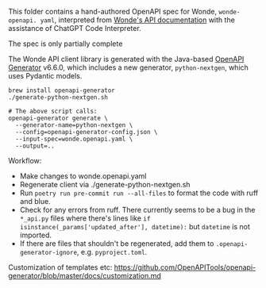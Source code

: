 This folder contains a hand-authored OpenAPI spec for Wonde, `wonde-openapi.
yaml`, interpreted from [Wonde's API documentation](https://docs.wonde.com/docs/api/sync) 
with the assistance of ChatGPT Code Interpreter.

The spec is only partially complete

The Wonde API client library is generated with the Java-based 
[OpenAPI Generator](https://github.com/OpenAPITools/openapi-generator) v6.6.0, which
includes a new generator, `python-nextgen`, which uses Pydantic models.

```
brew install openapi-generator
./generate-python-nextgen.sh

# The above script calls:
openapi-generator generate \
  --generator-name=python-nextgen \
  --config=openapi-generator-config.json \
  --input-spec=wonde.openapi.yaml \
  --output=..
```


Workflow:
- Make changes to wonde.openapi.yaml
- Regenerate client via ./generate-python-nextgen.sh
- Run `poetry run pre-commit run --all-files` to format the code with ruff and blue.
- Check for any errors from ruff. There currently seems to be a bug in the `*_api.py` files 
  where there's lines like `if isinstance(_params['updated_after'], datetime):` but `datetime`
  is not imported.
- If there are files that shouldn't be regenerated, add them to `.openapi-generator-ignore`,
  e.g. `pyproject.toml`.



Customization of templates etc:
https://github.com/OpenAPITools/openapi-generator/blob/master/docs/customization.md
